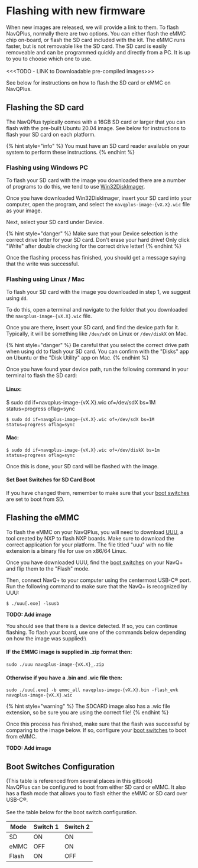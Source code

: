 # Flashing with new firmware

When new images are released, we will provide a link to them. To flash NavQPlus, normally there are two options. You can either flash the eMMC chip on-board, or flash the SD card included with the kit. The eMMC runs faster, but is not removable like the SD card. The SD card is easily removeable and can be programmed quickly and directly from a PC. It is up to you to choose which one to use. \
\
<<\<TODO - LINK to Downloadable pre-compiled images>>>

See below for instructions on how to flash the SD card or eMMC on NavQPlus.

## Flashing the SD card

The NavQPlus typically comes with a 16GB SD card or larger that you can flash with the pre-built Ubuntu 20.04 image. See below for instructions to flash your SD card on each platform.

{% hint style="info" %}
You must have an SD card reader available on your system to perform these instructions.
{% endhint %}

### Flashing using Windows PC

To flash your SD card with the image you downloaded there are a number of programs to do this, we tend to use [Win32DiskImager](https://win32diskimager.org/).

Once you have downloaded Win32DiskImager, insert your SD card into your computer, open the program, and select the `navqplus-image-{vX.X}.wic` file as your image.

Next, select your SD card under Device.

{% hint style="danger" %}
Make sure that your Device selection is the correct drive letter for your SD card. Don't erase your hard drive! Only click "Write" after double checking for the correct drive letter!
{% endhint %}

Once the flashing process has finished, you should get a message saying that the write was successful.

### Flashing using Linux / Mac

To flash your SD card with the image you downloaded in step 1, we suggest using `dd`.

To do this, open a terminal and navigate to the folder that you downloaded the `navqplus-image-{vX.X}.wic` file.

Once you are there, insert your SD card, and find the device path for it. Typically, it will be something like `/dev/sdX` on Linux or `/dev/diskX` on Mac.

{% hint style="danger" %}
Be careful that you select the correct drive path when using dd to flash your SD card. You can confirm with the "Disks" app on Ubuntu or the "Disk Utility" app on Mac.
{% endhint %}

Once you have found your device path, run the following command in your terminal to flash the SD card:

#### Linux:

$ sudo dd if=navqplus-image-{vX.X}.wic of=/dev/sdX bs=1M status=progress oflag=sync

```markup
$ sudo dd if=navqplus-image-{vX.X}.wic of=/dev/sdX bs=1M status=progress oflag=sync
```

#### Mac:

```
$ sudo dd if=navqplus-image-{vX.X}.wic of=/dev/diskX bs=1m status=progress oflag=sync
```

Once this is done, your SD card will be flashed with the image.&#x20;

#### Set Boot Switches for SD Card Boot

If you have changed them, remember to make sure that your [boot switches](flashing-with-new-firmware.md#boot-switches) are set to boot from SD.

## Flashing the eMMC

To flash the eMMC on your NavQPlus, you will need to download [UUU](https://github.com/NXPmicro/mfgtools/releases/tag/uuu\_1.4.193), a tool created by NXP to flash NXP boards. Make sure to download the correct application for your platform. The file titled "uuu" with no file extension is a binary file for use on x86/64 Linux.

Once you have downloaded UUU, find the [boot switches](flashing-with-new-firmware.md#boot-switches) on your NavQ+ and flip them to the "Flash" mode.

Then, connect NavQ+ to your computer using the centermost USB-C® port. Run the following command to make sure that the NavQ+ is recognized by UUU:

```
$ ./uuu[.exe] -lsusb
```

**TODO: Add image**

You should see that there is a device detected. If so, you can continue flashing. To flash your board, use one of the commands below depending on how the image was supplied:\


#### IF the EMMC image is supplied in .zip format then:

```
sudo ./uuu navqplus-image-{vX.X}_.zip
```

#### Otherwise if you have a .bin and  .wic file then:

```
sudo ./uuu[.exe] -b emmc_all navqplus-image-{vX.X}.bin -flash_evk navqplus-image-{vX.X}.wic
```

{% hint style="warning" %}
The SDCARD image also has a .wic file extension, so be sure you are using the correct file!
{% endhint %}

Once this process has finished, make sure that the flash was successful by comparing to the image below. If so, configure your [boot switches](flashing-with-new-firmware.md#boot-switches) to boot from eMMC.

**TODO: Add image**

## Boot Switches Configuration

(This table is referenced from several places in this gitbook)\
NavQPlus can be configured to boot from either SD card or eMMC. It also has a flash mode that allows you to flash either the eMMC or SD card over USB-C®. \
\
See the table below for the boot switch configuration.

| Mode  | Switch 1 | Switch 2 |
| ----- | -------- | -------- |
| SD    | ON       | ON       |
| eMMC  | OFF      | ON       |
| Flash | ON       | OFF      |
